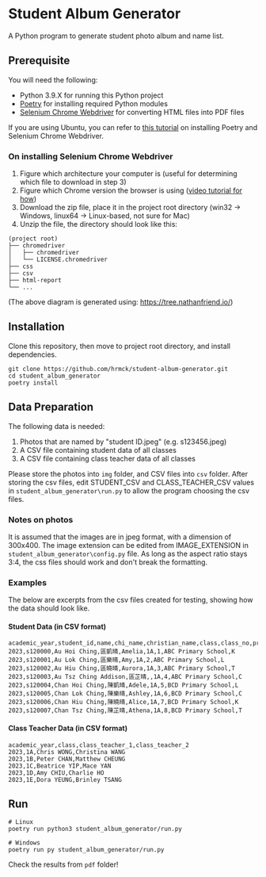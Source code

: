 # Student Album Generator
A Python program to generate student photo album and name list.

## Prerequisite

You will need the following:
- Python 3.9.X for running this Python project
- [Poetry](https://python-poetry.org/docs/) for installing required Python modules
- [Selenium Chrome Webdriver](https://chromedriver.chromium.org/downloads) for converting HTML files into PDF files

If you are using Ubuntu, you can refer to [this tutorial](https://cloudbytes.dev/snippets/run-selenium-and-chrome-on-wsl2) on installing Poetry and Selenium Chrome Webdriver.

### On installing Selenium Chrome Webdriver

1. Figure which architecture your computer is (useful for determining which file to download in step 3)
2. Figure which Chrome version the browser is using ([video tutorial for how](https://youtu.be/Xjv1sY630Uc?t=308))
3. Download the zip file, place it in the project root directory (win32 -> Windows, linux64 -> Linux-based, not sure for Mac)
4. Unzip the file, the directory should look like this:
```
(project root)
├── chromedriver
│   ├── chromedriver
│   └── LICENSE.chromedriver
├── css
├── csv
├── html-report
└── ...
```
(The above diagram is generated using: https://tree.nathanfriend.io/)

## Installation

Clone this repository, then move to project root directory, and install dependencies.

```
git clone https://github.com/hrmck/student-album-generator.git
cd student_album_generator
poetry install
```
## Data Preparation

The following data is needed:
1. Photos that are named by "student ID.jpeg" (e.g. s123456.jpeg)
2. A CSV file containing student data of all classes
3. A CSV file containing class teacher data of all classes

Please store the photos into `img` folder, and CSV files into `csv` folder.
After storing the csv files, edit STUDENT_CSV and CLASS_TEACHER_CSV values in `student_album_generator\run.py` to allow the program choosing the csv files.

### Notes on photos
It is assumed that the images are in jpeg format, with a dimension of 300x400.
The image extension can be edited from IMAGE_EXTENSION in `student_album_generator\config.py` file.
As long as the aspect ratio stays 3:4, the css files should work and don't break the formatting. 

### Examples

The below are excerpts from the csv files created for testing, showing how the data should look like.

#### Student Data (in CSV format)
```csv
academic_year,student_id,name,chi_name,christian_name,class,class_no,primary_school,house
2023,s120000,Au Hoi Ching,區凱晴,Amelia,1A,1,ABC Primary School,K
2023,s120001,Au Lok Ching,區樂晴,Amy,1A,2,ABC Primary School,L
2023,s120002,Au Hiu Ching,區曉晴,Aurora,1A,3,ABC Primary School,T
2023,s120003,Au Tsz Ching Addison,區芷晴,,1A,4,ABC Primary School,C
2023,s120004,Chan Hoi Ching,陳凱晴,Adele,1A,5,BCD Primary School,L
2023,s120005,Chan Lok Ching,陳樂晴,Ashley,1A,6,BCD Primary School,C
2023,s120006,Chan Hiu Ching,陳曉晴,Alice,1A,7,BCD Primary School,K
2023,s120007,Chan Tsz Ching,陳芷晴,Athena,1A,8,BCD Primary School,T
```
#### Class Teacher Data (in CSV format)
```csv
academic_year,class,class_teacher_1,class_teacher_2
2023,1A,Chris WONG,Christina WANG
2023,1B,Peter CHAN,Matthew CHEUNG
2023,1C,Beatrice YIP,Mace YAN
2023,1D,Amy CHIU,Charlie HO
2023,1E,Dora YEUNG,Brinley TSANG
```
## Run

```
# Linux
poetry run python3 student_album_generator/run.py

# Windows
poetry run py student_album_generator/run.py
```

Check the results from `pdf` folder!

